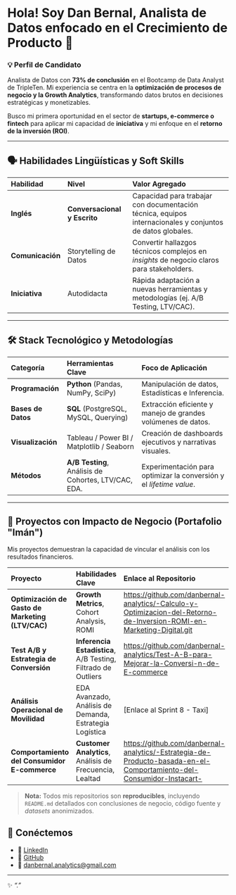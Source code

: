# Hola! Soy Dan Bernal, Analista de Datos enfocado en el Crecimiento de Producto 🚀

### 💡 Perfil de Candidato
Analista de Datos con **73% de conclusión** en el Bootcamp de Data Analyst de TripleTen. Mi experiencia se centra en la **optimización de procesos de negocio y la Growth Analytics**, transformando datos brutos en decisiones estratégicas y monetizables.

Busco mi primera oportunidad en el sector de **startups, e-commerce o fintech** para aplicar mi capacidad de **iniciativa** y mi enfoque en el **retorno de la inversión (ROI)**.

---

## 🗣️ Habilidades Lingüísticas y Soft Skills

| Habilidad | Nivel | Valor Agregado |
| :--- | :--- | :--- |
| **Inglés** | **Conversacional y Escrito** | Capacidad para trabajar con documentación técnica, equipos internacionales y conjuntos de datos globales. |
| **Comunicación** | Storytelling de Datos | Convertir hallazgos técnicos complejos en *insights* de negocio claros para stakeholders. |
| **Iniciativa** | Autodidacta | Rápida adaptación a nuevas herramientas y metodologías (ej. A/B Testing, LTV/CAC). |

---

## 🛠️ Stack Tecnológico y Metodologías

| Categoría | Herramientas Clave | Foco de Aplicación |
| :--- | :--- | :--- |
| **Programación** | **Python** (Pandas, NumPy, SciPy) | Manipulación de datos, Estadísticas e Inferencia. |
| **Bases de Datos** | **SQL** (PostgreSQL, MySQL, Querying) | Extracción eficiente y manejo de grandes volúmenes de datos. |
| **Visualización** | Tableau / Power BI / Matplotlib / Seaborn | Creación de dashboards ejecutivos y narrativas visuales. |
| **Métodos** | **A/B Testing**, Análisis de Cohortes, LTV/CAC, EDA. | Experimentación para optimizar la conversión y el *lifetime value*. |

---

## 📂 Proyectos con Impacto de Negocio (Portafolio "Imán")

Mis proyectos demuestran la capacidad de vincular el análisis con los resultados financieros.

| Proyecto | Habilidades Clave | Enlace al Repositorio |
| :--- | :--- | :--- |
| **Optimización de Gasto de Marketing (LTV/CAC)** | **Growth Metrics**, Cohort Analysis, ROMI | https://github.com/danbernal-analytics/-Calculo-y-Optimizacion-del-Retorno-de-Inversion-ROMI-en-Marketing-Digital.git |
| **Test A/B y Estrategia de Conversión** | **Inferencia Estadística**, A/B Testing, Filtrado de Outliers | https://github.com/danbernal-analytics/Test-A-B-para-Mejorar-la-Conversi-n-de-E-commerce |
| **Análisis Operacional de Movilidad** | EDA Avanzado, Análisis de Demanda, Estrategia Logística | [Enlace al Sprint 8 - Taxi] |
| **Comportamiento del Consumidor E-commerce** | **Customer Analytics**, Análisis de Frecuencia, Lealtad | https://github.com/danbernal-analytics/-Estrategia-de-Producto-basada-en-el-Comportamiento-del-Consumidor-Instacart- |

> **Nota:** Todos mis repositorios son **reproducibles**, incluyendo `README.md` detallados con conclusiones de negocio, código fuente y *datasets* anonimizados.

## 💬 Conéctemos  

- 💼 [LinkedIn](https://linkedin.com/in/dan-bernal-data)  
- 🐙 [GitHub](https://github.com/danbernal-data)  
- 📧 danbernal.analytics@gmail.com  

---

✨ *“.”*  
